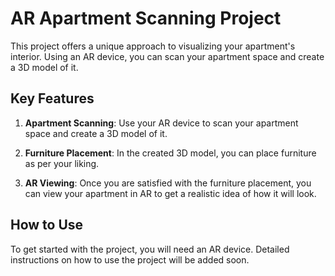 # AR Apartment Scanning Project

This project offers a unique approach to visualizing your apartment's interior. Using an AR device, you can scan your apartment space and create a 3D model of it.

## Key Features

1. **Apartment Scanning**: Use your AR device to scan your apartment space and create a 3D model of it.

2. **Furniture Placement**: In the created 3D model, you can place furniture as per your liking.

3. **AR Viewing**: Once you are satisfied with the furniture placement, you can view your apartment in AR to get a realistic idea of how it will look.

## How to Use

To get started with the project, you will need an AR device. Detailed instructions on how to use the project will be added soon.
